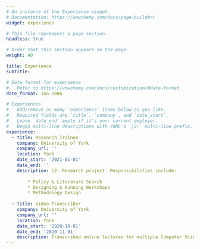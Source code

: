 ```yaml
---
# An instance of the Experience widget.
# Documentation: https://wowchemy.com/docs/page-builder/
widget: experience

# This file represents a page section.
headless: true

# Order that this section appears on the page.
weight: 40

title: Experience
subtitle:

# Date format for experience
#   Refer to https://wowchemy.com/docs/customization/#date-format
date_format: Jan 2006

# Experiences.
#   Add/remove as many `experience` items below as you like.
#   Required fields are `title`, `company`, and `date_start`.
#   Leave `date_end` empty if it's your current employer.
#   Begin multi-line descriptions with YAML's `|2-` multi-line prefix.
experience:
  - title: Research Trainee
    company: University of York
    company_url: ''
    location: York
    date_start: '2021-01-01'
    date_end: ''
    description: |2- Research project. Responsibilities include:
        
        * Policy & Literature Search
        * Designing & Running Workshops
        * Methodology Design
        
  - title: Video Transcriber
    company: University of York
    company_url: ''
    location: York
    date_start: '2020-10-01'
    date_end: '2020-11-01'
    description: Transcribed online lectures for multiple Computer Science modules.
---
```

